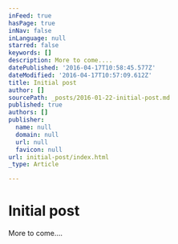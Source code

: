 ```yaml
---
inFeed: true
hasPage: true
inNav: false
inLanguage: null
starred: false
keywords: []
description: More to come....
datePublished: '2016-04-17T10:58:45.577Z'
dateModified: '2016-04-17T10:57:09.612Z'
title: Initial post
author: []
sourcePath: _posts/2016-01-22-initial-post.md
published: true
authors: []
publisher:
  name: null
  domain: null
  url: null
  favicon: null
url: initial-post/index.html
_type: Article

---
```

# Initial post

More to come....